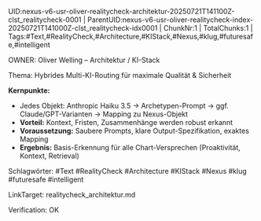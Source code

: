 UID:nexus-v6-usr-oliver-realitycheck-architektur-20250721T141100Z-clst_realitycheck-0001 | ParentUID:nexus-v6-usr-oliver-realitycheck-index-20250721T141000Z-clst_realitycheck-idx0001 | ChunkNr:1 | TotalChunks:1 | Tags:#Text,#RealityCheck,#Architecture,#KIStack,#Nexus,#klug,#futuresafe,#intelligent

OWNER: Oliver Welling – Architektur / KI-Stack

Thema: Hybrides Multi-KI-Routing für maximale Qualität & Sicherheit

**Kernpunkte:**  
- Jedes Objekt: Anthropic Haiku 3.5 → Archetypen-Prompt → ggf. Claude/GPT-Varianten → Mapping zu Nexus-Objekt  
- **Vorteil:** Kontext, Fristen, Zusammenhänge werden robust erkannt  
- **Voraussetzung:** Saubere Prompts, klare Output-Spezifikation, exaktes Mapping  
- **Ergebnis:** Basis-Erkennung für alle Chart-Versprechen (Proaktivität, Kontext, Retrieval)

Schlagwörter: #Text #RealityCheck #Architecture #KIStack #Nexus #klug #futuresafe #intelligent

LinkTarget: realitycheck_architektur.md  

Verification: OK
